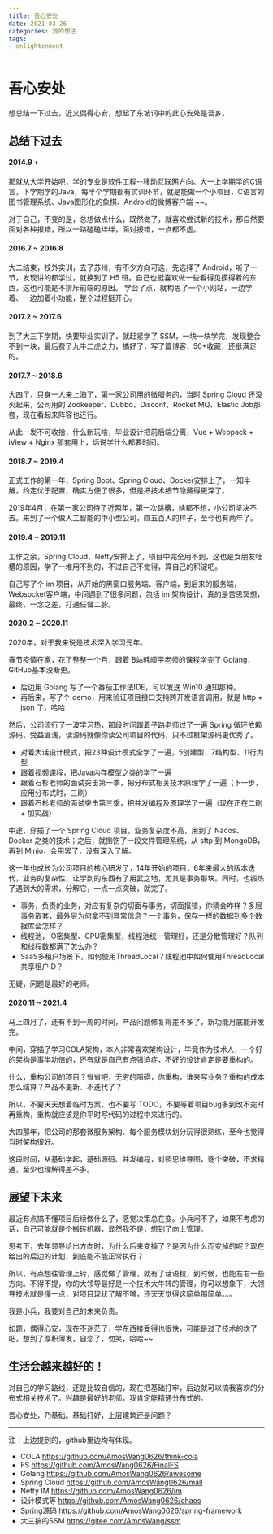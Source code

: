 ```yaml
---
title: 吾心安处
date: 2021-03-26
categories: 我的想法
tags:
- enlightenment
---
```


# 吾心安处

想总结一下过去，近又偶得心安，想起了东坡词中的此心安处是吾乡。

## 总结下过去

#### 2014.9 +

那就从大学开始吧，学的专业是软件工程--移动互联网方向。大一上学期学的C语言，下学期学的Java，每半个学期都有实训环节，就是能做一个小项目，C语言的图书管理系统、Java图形化的象棋、Android的微博客户端 ~~。

对于自己，不变的是，总想做点什么，既然做了，就喜欢尝试新的技术，那自然要面对各种报错，所以一路磕磕绊绊，面对报错，一点都不虚。

#### 2016.7 ~ 2016.8

大二结束，校外实训，去了苏州，有不少方向可选，先选择了 Android，听了一节，发现讲的都学过，就换到了 H5 班。自己也挺喜欢做一些看得见摸得着的东西，这也可能是不排斥前端的原因。
学会了点，就构思了一个小网站，一边学着、一边加着小功能，整个过程挺开心。

#### 2017.2 ~ 2017.6

到了大三下学期，快要毕业实训了，就赶紧学了 SSM，一块一块学完，发现整合不到一块，最后费了九牛二虎之力，搞好了，写了篇博客，50+收藏，还挺满足的。

#### 2017.7 ~ 2018.6

大四了，只身一人来上海了，第一家公司用的微服务的，当时 Spring Cloud 还没火起来，公司用的 Zookeeper、Dubbo、Disconf、Rocket MQ、Elastic Job那套，现在看起来阵容也还行。

从此一发不可收拾，什么新玩啥，毕业设计把前后端分离，Vue + Webpack + iView + Nginx 那套用上，话说学什么都要时间。

#### 2018.7 ~ 2019.4

正式工作的第一年，Spring Boot、Spring Cloud、Docker安排上了，一知半解，约定优于配置，确实方便了很多，但是把技术细节隐藏得更深了。

2019年4月，在第一家公司待了近两年，第一次跳槽，啥都不想，小公司坚决不去。来到了一个做人工智能的中小型公司，四五百人的样子，至今也有两年了。

#### 2019.4 ~ 2019.11

工作之余，Spring Cloud、Netty安排上了，项目中完全用不到，这也是女朋友吐槽的原因，学了一堆用不到的，不过自己不觉得，算自己的积淀吧。

自己写了个 im 项目，从开始的黑窗口服务端、客户端，到后来的服务端，Websocket客户端，中间遇到了很多问题，包括 im 架构设计，真的是苦思冥想，最终，一念之差，打通任督二脉。

#### 2020.2 ~ 2020.11

2020年，对于我来说是技术深入学习元年。

春节疫情在家，花了整整一个月，跟着 B站韩顺平老师的课程学完了 Golang，GitHub基本没断更。

- 后边用 Golang 写了一个番茄工作法IDE，可以发送 Win10 通知那种。
- 再后来，写了个 demo，用来验证项目接口支持跨开发语言调用，就是 http + json 了，哈哈

然后，公司流行了一波学习热，那段时间跟着子路老师过了一遍 Spring 循环依赖源码，受益匪浅，读源码就像你读公司项目的代码，只不过框架源码更优秀了。

- 对着大话设计模式，把23种设计模式全学了一遍，5创建型、7结构型、11行为型
- 跟着视频课程，把Java内存模型之类的学了一遍
- 跟着石杉老师的面试突击第一季，把分布式相关技术原理学了一遍（下一步，应用分布式时，三刷）
- 跟着石杉老师的面试突击第三季，把并发编程及原理学了一遍（现在正在二刷 + 加实战）

中途，穿插了一个 Spring Cloud 项目，业务复杂度不高，用到了 Nacos、Docker 之类的技术；之后，就捯饬了一段文件管理系统，从 sftp 到 MongoDB，再到 Minio，会用罢了，没有深入了解。

这一年也成长为公司项目的核心研发了，14年开始的项目，6年来最大的版本迭代，业务的复杂性，让学到的东西有了用武之地，尤其是事务那块。同时，也锻炼了遇到大的需求，分解它，一点一点突破，就完了。

- 事务，负责的业务，对应有复杂的切面与事务，切面报错，你猜会咋样？多层事务嵌套，最外层为何拿不到异常信息？一个事务，保存一样的数据到多个数据库会怎样？
- 线程池，IO密集型、CPU密集型，线程池统一管理好，还是分散管理好？队列和线程数都满了怎么办？
- SaaS多租户场景下，如何使用ThreadLocal？线程池中如何使用ThreadLocal共享租户ID？

无疑，问题是最好的老师。

#### 2020.11 ~ 2021.4

马上四月了，还有不到一周的时间，产品问题修复得差不多了，新功能月底能开发完。

中间，穿插了学习COLA架构，本人非常喜欢架构设计，毕竟作为技术人，一个好的架构是事半功倍的，还有就是自己有点强迫症，不好的设计肯定是要重构的。

什么，重构公司的项目？省省吧，无穷的阻碍，你重构，谁来写业务？重构的成本怎么结算？产品不更新、不迭代了？

所以，不要天天想着临时方案，也不要写 TODO，不要等着项目bug多到改不完时再重构，重构就应该是你平时写代码的过程中来进行的。

大四那年，把公司的那套微服务架构、每个服务模块划分玩得很熟练，至今也觉得当时架构很好。

这段时间，从基础学起，基础源码、并发编程，对照思维导图，逐个突破，不求精通，至少也理解得差不多。

## 展望下未来

最近有点搞不懂项目后续做什么了，感觉决策总在变。小兵闲不了，如果不考虑的话，自己可能就是个搬砖机器，显然我不是，想到了向上管理。

思考下，去年领导给出方向时，为什么后来变掉了？是因为什么而变掉的呢？现在给出的后边的计划，到底能不能正常执行？

所以，有点想往管理上转，感觉做了管理，就有了话语权，到时候，也能左右一些方向。不得不提，你的大领导最好是一个技术大牛转的管理，你可以想象下，大领导技术就是懂一点，对项目现状了解不够，还天天觉得这简单那简单。。。

我是小兵，我要对自己的未来负责。

如题，偶得心安，现在不迷茫了，学东西接受得也很快，可能是过了技术的坎了吧，想到了厚积薄发，自恋了，勿笑，哈哈~~

## 生活会越来越好的！

对自己的学习路线，还是比较自信的，现在把基础打牢，后边就可以搞我喜欢的分布式相关技术了。兴趣是最好的老师，我肯定能精通分布式的。

吾心安处，乃基础。基础打好，上层建筑还是问题？

---

注：上边提到的，github里边均有体现。

- COLA https://github.com/AmosWang0626/think-cola
- FS https://github.com/AmosWang0626/FinalFS
- Golang https://github.com/AmosWang0626/awesome
- Spring Cloud https://github.com/AmosWang0626/mall
- Netty IM https://github.com/AmosWang0626/im
- 设计模式等 https://github.com/AmosWang0626/chaos
- Spring源码 https://github.com/AmosWang0626/spring-framework
- 大三搞的SSM https://gitee.com/AmosWang/ssm